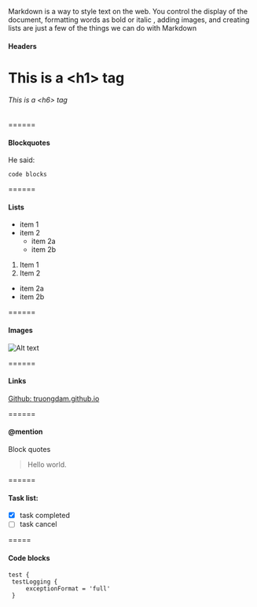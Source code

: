 Markdown is a way to style text on the web. You control the display of the document,
 formatting words as bold or italic , adding images, and creating lists  are just
 a few of the things we can do with Markdown

#### Headers
# This is a <h1\> tag
###### This is a <h6\> tag

======

#### Blockquotes
He said:

   ```code blocks```

======

#### Lists
 * item 1
 * item 2
     * item 2a
     * item 2b

1. Item 1
2. Item 2
 * item 2a
 * item 2b

======

#### Images
![Alt text](https://truongdam.github.io/favicon.png)

======

#### Links
[Github: truongdam.github.io](https://truongdam.github.io)

======

#### @mention
Block quotes
> Hello world.

======

#### Task list:
- [x] task completed
- [ ] task cancel

=====

#### Code blocks
```
test {
 testLogging {
     exceptionFormat = 'full'
 }
```
